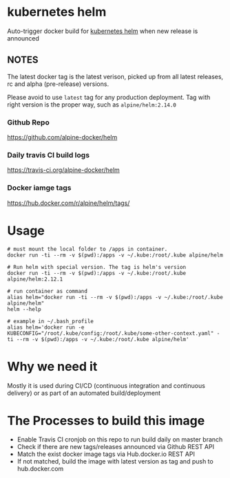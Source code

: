 # kubernetes helm

Auto-trigger docker build for [kubernetes helm](https://github.com/kubernetes/helm) when new release is announced

## NOTES

The latest docker tag is the latest verison, picked up from all latest releases, rc and alpha (pre-release) versions. 

Please avoid to use `latest` tag for any production deployment. Tag with right version is the proper way, such as `alpine/helm:2.14.0`

### Github Repo

https://github.com/alpine-docker/helm

### Daily travis CI build logs

https://travis-ci.org/alpine-docker/helm

### Docker iamge tags

https://hub.docker.com/r/alpine/helm/tags/

# Usage

    # must mount the local folder to /apps in container.
    docker run -ti --rm -v $(pwd):/apps -v ~/.kube:/root/.kube alpine/helm

    # Run helm with special version. The tag is helm's version
    docker run -ti --rm -v $(pwd):/apps -v ~/.kube:/root/.kube alpine/helm:2.12.1

    # run container as command
    alias helm="docker run -ti --rm -v $(pwd):/apps -v ~/.kube:/root/.kube alpine/helm"
    helm --help
    
    # example in ~/.bash_profile
    alias helm='docker run -e KUBECONFIG="/root/.kube/config:/root/.kube/some-other-context.yaml" -ti --rm -v $(pwd):/apps -v ~/.kube:/root/.kube alpine/helm'

# Why we need it

Mostly it is used during CI/CD (continuous integration and continuous delivery) or as part of an automated build/deployment

# The Processes to build this image

* Enable Travis CI cronjob on this repo to run build daily on master branch
* Check if there are new tags/releases announced via Github REST API
* Match the exist docker image tags via Hub.docker.io REST API
* If not matched, build the image with latest version as tag and push to hub.docker.com
